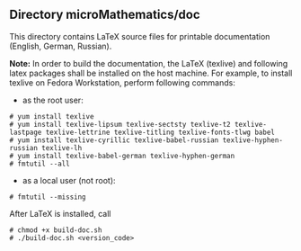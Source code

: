 ## Directory microMathematics/doc

This directory contains LaTeX source files for printable documentation (English, German, Russian).

**Note:**
In order to build the documentation, the LaTeX (texlive) and following latex packages shall be installed on the host machine. For example, to install texlive on Fedora Workstation, perform following commands:

- as the root user:
```
# yum install texlive
# yum install texlive-lipsum texlive-sectsty texlive-t2 texlive-lastpage texlive-lettrine texlive-titling texlive-fonts-tlwg babel
# yum install texlive-cyrillic texlive-babel-russian texlive-hyphen-russian texlive-lh 
# yum install texlive-babel-german texlive-hyphen-german
# fmtutil --all
```
- as a local user (not root):
```
# fmtutil --missing
```

After LaTeX is installed, call 
```
# chmod +x build-doc.sh 
# ./build-doc.sh <version_code>
```